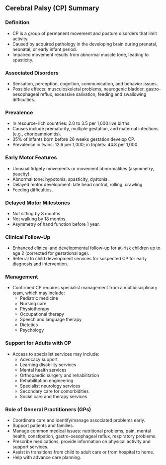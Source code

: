 ## Cerebral Palsy (CP) Summary

### Definition
- CP is a group of permanent movement and posture disorders that limit activity.
- Caused by acquired pathology in the developing brain during prenatal, neonatal, or early infant period.
- Impaired movement results from abnormal muscle tone, leading to spasticity.

### Associated Disorders
- Sensation, perception, cognition, communication, and behavior issues.
- Possible effects: musculoskeletal problems, neurogenic bladder, gastro-oesophageal reflux, excessive salivation, feeding and swallowing difficulties.

### Prevalence
- In resource-rich countries: 2.0 to 3.5 per 1,000 live births.
- Causes include prematurity, multiple gestation, and maternal infections (e.g., chorioamnionitis).
- 35% of infants born before 26 weeks gestation develop CP.
- Prevalence in twins: 12.6 per 1,000; in triplets: 44.8 per 1,000.

### Early Motor Features
- Unusual fidgety movements or movement abnormalities (asymmetry, paucity).
- Abnormal tone: hypotonia, spasticity, dystonia.
- Delayed motor development: late head control, rolling, crawling.
- Feeding difficulties.

### Delayed Motor Milestones
- Not sitting by 8 months.
- Not walking by 18 months.
- Asymmetry of hand function before 1 year.

### Clinical Follow-Up
- Enhanced clinical and developmental follow-up for at-risk children up to age 2 (corrected for gestational age).
- Referral to child development services for suspected CP for early diagnosis and intervention.

### Management
- Confirmed CP requires specialist management from a multidisciplinary team, which may include:
  - Pediatric medicine
  - Nursing care
  - Physiotherapy
  - Occupational therapy
  - Speech and language therapy
  - Dietetics
  - Psychology

### Support for Adults with CP
- Access to specialist services may include:
  - Advocacy support
  - Learning disability services
  - Mental health services
  - Orthopaedic surgery and rehabilitation
  - Rehabilitation engineering
  - Specialist neurology services
  - Secondary care for comorbidities
  - Social care and therapy services

### Role of General Practitioners (GPs)
- Coordinate care and identify/manage associated problems early.
- Support patients and families.
- Manage common medical issues: nutritional problems, pain, mental health, constipation, gastro-oesophageal reflux, respiratory problems.
- Prescribe medications, provide information on physical activity and support services.
- Assist in transitions from child to adult care or from hospital to home.
- Help with advance care planning.
